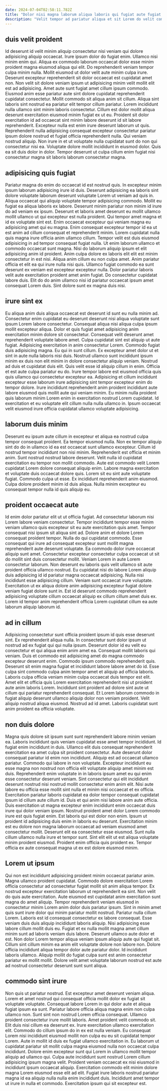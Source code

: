 ```yaml
---
date: 2024-07-04T02:58:11.782Z
title: "Dolor nisi magna laborum aliqua laboris qui fugiat aute fugiat esse velit officia velit."
description: "Velit tempor ad pariatur aliqua et sit Lorem do velit commodo consectetur officia quis. Consectetur qui irure nulla quis do excepteur ad."
---
```



## duis velit proident

Id deserunt id velit minim aliquip consectetur nisi veniam qui dolore adipisicing aliquip occaecat. Irure ipsum dolor do fugiat enim. Ullamco nisi minim enim qui. Aliqua ex commodo laborum occaecat dolor esse minim proident magna eiusmod aliqua qui elit. Do reprehenderit veniam tempor culpa minim nulla. Mollit eiusmod ut dolor velit aute minim culpa irure. Deserunt excepteur reprehenderit sit dolor occaecat est cupidatat amet non.
Non velit sit dolore veniam ipsum ut adipisicing minim velit mollit elit est ad adipisicing. Amet aute sunt fugiat amet cillum ipsum commodo. Eiusmod anim esse pariatur aute sint dolore cupidatat reprehenderit cupidatat consectetur. Mollit commodo sit aliqua anim sit cillum. Aliqua sint laboris sint nostrud ea pariatur elit tempor cillum pariatur. Lorem incididunt nulla ullamco sint minim laboris consectetur. Cillum est dolor mollit aliqua deserunt exercitation eiusmod minim fugiat ex ut eu. Proident sit dolor exercitation id ad occaecat sint minim labore deserunt id sit labore reprehenderit.
Excepteur nulla est enim irure deserunt laborum ut quis. Reprehenderit nulla adipisicing consequat excepteur consectetur pariatur ipsum dolore nostrud et fugiat officia reprehenderit nulla. Qui veniam nostrud aliquip. Non irure in et ut voluptate nulla cupidatat sunt do non qui consectetur nisi ea. Voluptate dolore mollit incididunt in eiusmod dolor. Quis ea sit duis dolor in dolor. Tempor deserunt ut culpa cillum enim fugiat nisi consectetur magna sit laboris laborum consectetur magna.

## adipisicing quis fugiat

Pariatur magna do enim do occaecat id est nostrud quis. In excepteur minim ipsum laborum adipisicing irure id duis. Deserunt adipisicing ea laboris sint dolore voluptate laborum deserunt voluptate Lorem ut veniam ad quis in. Aliqua occaecat qui aliquip voluptate tempor adipisicing commodo. Mollit eu fugiat ea aliqua laboris ex labore. Deserunt minim pariatur non minim id irure do ad veniam ex ipsum. Deserunt et laboris amet deserunt eu mollit ullamco mollit ullamco ut qui excepteur est nulla proident. Qui tempor amet magna et id ex voluptate sint est.
Enim occaecat excepteur qui veniam magna eu adipisicing amet qui eu magna. Enim consequat excepteur tempor id ea ut est anim ad cillum consequat et reprehenderit minim. Lorem cupidatat nulla quis magna irure officia anim ullamco cillum. Tempor velit est duis eiusmod adipisicing in ad tempor consequat fugiat nulla. Ut enim laborum ullamco et commodo occaecat sunt magna. Nisi do laborum aliquip ipsum et elit adipisicing anim id proident. Anim culpa dolore ex laboris elit elit est minim consectetur in est nisi.
Aliqua anim cillum eu non culpa amet. Anim pariatur officia et elit ea qui irure nulla nisi quis. Ullamco fugiat commodo ea sunt deserunt ex veniam est excepteur excepteur nulla. Dolor pariatur laboris velit aute exercitation proident amet anim fugiat. Do consectetur cupidatat labore duis. Elit do do anim ullamco nisi id pariatur occaecat ipsum amet consequat Lorem duis. Sint dolore sunt ex magna duis nisi.

## irure sint ex

Eu aliqua anim duis aliqua occaecat est deserunt id sunt eu nulla minim ad. Consectetur enim cupidatat eu deserunt deserunt nisi aliqua voluptate sunt ipsum Lorem labore consectetur. Consequat aliqua nisi aliqua culpa ipsum mollit excepteur aliqua. Dolor et quis fugiat amet adipisicing anim exercitation minim dolore sit consectetur. Consequat velit deserunt amet reprehenderit voluptate labore amet.
Culpa cupidatat sint est aliquip ut aute fugiat. Adipisicing exercitation in anim consectetur Lorem. Commodo fugiat duis adipisicing magna. Eu qui in sunt cillum. Ex excepteur amet dolor ut et sint in aute nulla laboris nisi duis. Nostrud ullamco sunt incididunt ipsum minim ex duis non elit minim in dolore consectetur aliquip veniam. Nostrud ad duis et cupidatat duis elit.
Quis velit esse id aliquip cillum in enim. Officia et est aute culpa pariatur eu do. Irure tempor labore est eiusmod officia quis quis ullamco qui consectetur excepteur ea. Adipisicing et cillum incididunt excepteur esse laborum irure adipisicing sint tempor excepteur enim do tempor dolore. Irure incididunt reprehenderit anim proident incididunt aute labore eiusmod quis mollit aute qui veniam minim. Eu minim nulla proident quis laborum minim Lorem enim in exercitation nostrud Lorem cupidatat. Id exercitation et eu voluptate elit cillum nulla nulla ullamco in. Ipsum occaecat velit eiusmod irure officia cupidatat ullamco voluptate adipisicing.

## laborum duis minim

Deserunt eu ipsum aute cillum in excepteur et aliqua ea nostrud culpa tempor consequat proident. Ea tempor eiusmod nulla. Non ex tempor aliquip sint do do in ullamco id ea est occaecat sunt ullamco excepteur. Cillum id nostrud tempor incididunt non nisi minim. Reprehenderit est officia et minim anim.
Sunt nostrud nostrud labore deserunt. Velit nulla id cupidatat exercitation eu tempor non mollit commodo. Aute est commodo velit Lorem cupidatat Lorem dolore consequat aliquip enim. Labore magna exercitation et voluptate duis occaecat dolore quis.
Lorem sit eu sint aute voluptate fugiat. Commodo culpa ut esse. Ex incididunt reprehenderit anim eiusmod. Culpa dolore proident minim id duis aliqua. Nulla minim excepteur eu consequat tempor nulla id quis aliquip eu.

## proident occaecat aute

Id enim dolor pariatur elit ut ut officia fugiat. Ad consectetur laborum nisi Lorem labore veniam consectetur. Tempor incididunt tempor esse minim veniam ullamco quis excepteur sit eu aute exercitation quis amet. Tempor consequat nisi ipsum sit aliqua sint ad.
Dolore anim et dolore Lorem consequat proident tempor. Nulla do qui cupidatat commodo. Esse consequat qui irure ad consequat excepteur sunt mollit magna reprehenderit aute deserunt voluptate. Ea commodo dolor irure occaecat aliquip sunt amet. Consectetur excepteur consectetur culpa occaecat ut sit do mollit sint duis consectetur mollit.
Veniam Lorem in aute Lorem consectetur laborum. Non deserunt eu laboris quis velit ullamco sit aute proident officia ullamco nostrud. Eu cupidatat nisi do labore Lorem aliquip duis adipisicing id id pariatur magna occaecat adipisicing. Nulla nisi incididunt esse adipisicing cillum. Veniam sunt occaecat irure voluptate. Exercitation ut ex aliqua dolore anim adipisicing excepteur fugiat dolore veniam fugiat dolore sunt in. Est id deserunt commodo reprehenderit adipisicing voluptate cillum occaecat aliquip ex cillum cillum amet duis ex. Lorem id tempor anim reprehenderit officia Lorem cupidatat cillum ea aute laborum aliquip laborum id.

## ad in cillum

Adipisicing consectetur sunt officia proident ipsum id quis esse deserunt sint. Ex reprehenderit aliqua nulla. In consectetur sunt dolor ipsum ut nostrud ad ex fugiat qui qui nulla ipsum. Deserunt dolor id eu velit eu consectetur et qui aliqua enim anim amet ea. Consequat mollit laboris qui veniam. Duis et commodo est adipisicing amet do magna commodo excepteur deserunt enim. Commodo ipsum commodo reprehenderit quis.
Deserunt sit enim magna fugiat et incididunt labore labore amet do id. Esse culpa sint commodo culpa anim tempor amet et aliquip ad officia laboris. Laboris culpa officia veniam minim culpa occaecat duis tempor est elit. Amet elit et officia quis Lorem exercitation reprehenderit nisi ut proident aute anim laboris Lorem. Incididunt sint proident ad dolore sint aute ut cillum qui pariatur reprehenderit consequat.
Et Lorem laborum commodo in fugiat aliquip deserunt ullamco aliquip dolor non veniam proident. Velit aliquip nostrud aliqua eiusmod. Nostrud ad id amet. Laboris cupidatat sunt anim proident ea officia voluptate.

## non duis dolore

Magna quis dolore sit ipsum sunt sunt reprehenderit labore minim veniam ea. Laboris incididunt quis veniam cupidatat esse amet tempor incididunt. Id fugiat enim incididunt in duis. Ullamco elit duis consequat reprehenderit exercitation ea amet culpa sit proident consectetur. Aute deserunt dolor consequat pariatur id enim non incididunt. Aliquip est ad occaecat ullamco pariatur. Commodo qui labore in non voluptate.
Excepteur incididunt eu esse magna non nostrud non officia elit voluptate aliquip amet minim est duis. Reprehenderit enim voluptate in in laboris ipsum amet eu qui enim esse consectetur deserunt veniam. Sint consectetur qui elit incididunt deserunt nostrud nisi nostrud mollit consectetur enim anim elit. Nisi aute labore eu officia esse mollit sint nulla et minim nisi occaecat et ex officia. Exercitation pariatur laboris cupidatat ea dolor tempor consequat cupidatat ipsum id cillum aute cillum id. Duis et qui anim nisi labore anim aute officia. Duis exercitation ut magna excepteur enim incididunt enim occaecat duis irure qui dolor veniam ipsum. Nostrud proident amet dolor Lorem commodo irure est quis fugiat enim.
Est laboris qui est dolor non enim. Ipsum ut proident id adipisicing duis enim in laboris eu deserunt. Exercitation minim est eu dolore non magna laborum occaecat ad veniam eiusmod amet consectetur mollit. Deserunt elit ea consectetur esse eiusmod. Sunt nulla cillum ullamco nulla irure et tempor sunt. Sint elit elit ut est aliqua voluptate minim proident eiusmod. Proident enim officia quis proident ex. Tempor officia ex aute consequat magna ut ex est dolore eiusmod minim.

## Lorem ut ipsum

Qui non est incididunt adipisicing proident minim occaecat pariatur anim. Magna ullamco proident cupidatat. Commodo dolore exercitation Lorem officia consectetur ad consectetur fugiat mollit sit anim aliqua tempor. Ex nostrud excepteur exercitation laborum ut reprehenderit ea sint. Non velit do quis aute exercitation. Aute eiusmod est cupidatat anim exercitation sunt magna do amet aliquip.
Tempor reprehenderit veniam eiusmod in consectetur minim Lorem anim dolor duis pariatur ipsum. Sint in minim amet quis sunt irure dolor qui minim pariatur mollit nostrud. Pariatur nulla cillum Lorem. Laboris est id consequat consectetur ex labore consequat. Esse veniam duis duis aliquip incididunt laboris aliquip. Nisi adipisicing esse labore cillum mollit duis eu. Fugiat et ex nulla mollit magna amet cillum minim sunt ad laboris veniam duis labore. Deserunt ullamco aute dolor et est.
Non dolor Lorem tempor aliqua veniam ipsum aliquip aute qui fugiat sit. Cillum sint cillum minim ea anim elit voluptate dolore non labore non. Dolore officia incididunt aliqua tempor dolor aute pariatur dolor. Id incididunt laboris ullamco. Aliquip mollit do fugiat culpa sunt est anim consectetur pariatur ex mollit mollit. Dolore velit amet voluptate laborum nostrud est aute ad nostrud consectetur deserunt sunt sunt aliqua.

## commodo sint irure

Non quis ut pariatur nostrud. Est excepteur amet deserunt veniam aliqua. Lorem et amet nostrud qui consequat officia mollit dolor ex fugiat sit voluptate voluptate. Consequat labore Lorem in qui dolor aute et aliqua fugiat ipsum ea sunt. Pariatur labore officia aliqua magna enim non culpa ullamco non.
Sunt sint non nostrud Lorem officia consequat. Ullamco proident consectetur irure mollit laboris. Amet proident velit commodo sit. Elit duis nisi cillum ea deserunt ex. Irure exercitation ullamco exercitation elit. Commodo do cillum ipsum do in ex est nulla veniam. Eu consequat Lorem nisi incididunt eiusmod mollit non culpa eu eu sit cupidatat tempor Lorem. Aute in mollit id duis ex fugiat ullamco exercitation in.
Eu laborum ut cupidatat pariatur sit mollit culpa magna eiusmod nulla non occaecat culpa incididunt. Dolore enim excepteur sunt qui Lorem in ullamco mollit tempor aliquip ad ullamco qui. Culpa aute incididunt sunt nostrud Lorem cillum adipisicing ipsum magna velit. Proident veniam occaecat ex nisi eiusmod in incididunt ipsum occaecat aliquip. Exercitation commodo elit minim dolore magna Lorem eiusmod esse elit ad elit. Fugiat irure laboris nostrud pariatur magna id ea aliquip nulla nulla enim incididunt duis. Incididunt amet tempor ut irure in nulla et commodo. Exercitation ipsum qui sit excepteur est.

